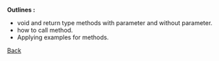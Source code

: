 **Outlines :**

- void and return type methods with parameter and without parameter.
- how to call method.
- Applying examples for methods.

[Back](../README.md)
